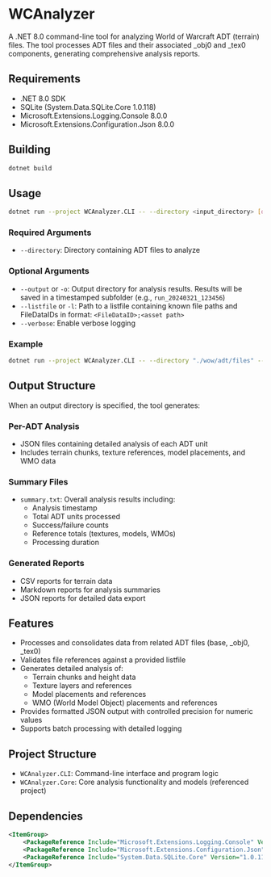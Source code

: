 # WCAnalyzer

A .NET 8.0 command-line tool for analyzing World of Warcraft ADT (terrain) files. The tool processes ADT files and their associated _obj0 and _tex0 components, generating comprehensive analysis reports.

## Requirements

- .NET 8.0 SDK
- SQLite (System.Data.SQLite.Core 1.0.118)
- Microsoft.Extensions.Logging.Console 8.0.0
- Microsoft.Extensions.Configuration.Json 8.0.0

## Building

```bash
dotnet build
```

## Usage

```bash
dotnet run --project WCAnalyzer.CLI -- --directory <input_directory> [options]
```

### Required Arguments

- `--directory`: Directory containing ADT files to analyze

### Optional Arguments

- `--output` or `-o`: Output directory for analysis results. Results will be saved in a timestamped subfolder (e.g., `run_20240321_123456`)
- `--listfile` or `-l`: Path to a listfile containing known file paths and FileDataIDs in format: `<FileDataID>;<asset path>`
- `--verbose`: Enable verbose logging

### Example

```bash
dotnet run --project WCAnalyzer.CLI -- --directory "./wow/adt/files" --output "./analysis" --listfile "./listfile.csv"
```

## Output Structure

When an output directory is specified, the tool generates:

### Per-ADT Analysis
- JSON files containing detailed analysis of each ADT unit
- Includes terrain chunks, texture references, model placements, and WMO data

### Summary Files
- `summary.txt`: Overall analysis results including:
  - Analysis timestamp
  - Total ADT units processed
  - Success/failure counts
  - Reference totals (textures, models, WMOs)
  - Processing duration

### Generated Reports
- CSV reports for terrain data
- Markdown reports for analysis summaries
- JSON reports for detailed data export

## Features

- Processes and consolidates data from related ADT files (base, _obj0, _tex0)
- Validates file references against a provided listfile
- Generates detailed analysis of:
  - Terrain chunks and height data
  - Texture layers and references
  - Model placements and references
  - WMO (World Model Object) placements and references
- Provides formatted JSON output with controlled precision for numeric values
- Supports batch processing with detailed logging

## Project Structure

- `WCAnalyzer.CLI`: Command-line interface and program logic
- `WCAnalyzer.Core`: Core analysis functionality and models (referenced project)

## Dependencies

```xml
<ItemGroup>
    <PackageReference Include="Microsoft.Extensions.Logging.Console" Version="8.0.0" />
    <PackageReference Include="Microsoft.Extensions.Configuration.Json" Version="8.0.0" />
    <PackageReference Include="System.Data.SQLite.Core" Version="1.0.118" />
</ItemGroup>
```
